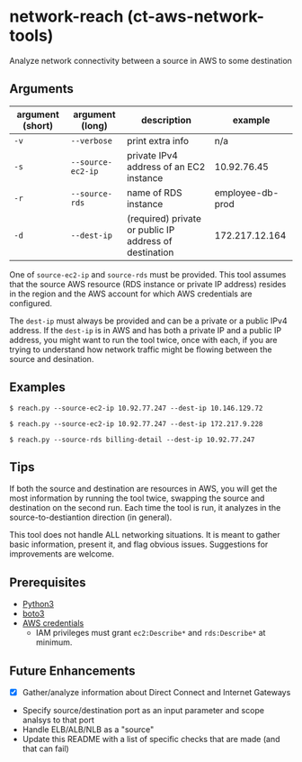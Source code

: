 # network-reach (ct-aws-network-tools)

Analyze network connectivity between a source in AWS to some destination

## Arguments

argument (short) | argument (long) | description | example
---- | ---- | ---- | ----
`-v` | `--verbose` | print extra info | n/a
`-s` | `--source-ec2-ip` | private IPv4 address of an EC2 instance | 10.92.76.45
`-r` | `--source-rds` | name of RDS instance | employee-db-prod
`-d` | `--dest-ip`| (required) private or public IP address of destination | 172.217.12.164

One of `source-ec2-ip` and `source-rds` must be provided. This tool assumes that the source AWS resource (RDS instance or private IP address) resides in the region and the AWS account for which AWS credentials are configured.

The `dest-ip` must always be provided and can be a private or a public IPv4 address. If the `dest-ip` is in AWS and has both a private IP and a public IP address, you might want to run the tool twice, once with each, if you are trying to understand how network traffic might be flowing between the source and desination.

## Examples

```
$ reach.py --source-ec2-ip 10.92.77.247 --dest-ip 10.146.129.72
```

```
$ reach.py --source-ec2-ip 10.92.77.247 --dest-ip 172.217.9.228
```

```
$ reach.py --source-rds billing-detail --dest-ip 10.92.77.247
```

## Tips

If both the source and destination are resources in AWS, you will get the most information by running the tool twice, swapping the source and destination on the second run. Each time the tool is run, it analyzes in the source-to-destiantion direction (in general).

This tool does not handle ALL networking situations. It is meant to gather basic information, present it, and flag obvious issues. Suggestions for improvements are welcome.

## Prerequisites

- [Python3](https://www.python.org/downloads/)
- [boto3](https://github.com/boto/boto3)
- [AWS credentials](https://boto3.amazonaws.com/v1/documentation/api/latest/guide/configuration.html)
  - IAM privileges must grant `ec2:Describe*` and `rds:Describe*` at minimum.

## Future Enhancements

- [x] Gather/analyze information about Direct Connect and Internet Gateways
- Specify source/destination port as an input parameter and scope analsys to that port
- Handle ELB/ALB/NLB as a "source"
- Update this README with a list of specific checks that are made (and that can fail)